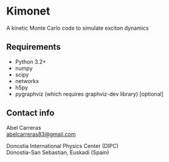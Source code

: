 Kimonet
=======
A kinetic Monte Carlo code to simulate exciton dynamics

Requirements
------------
- Python 3.2+ 
- numpy
- scipy
- networkx
- h5py
- pygraphviz (which requires graphviz-dev library) [optional]

Contact info
------------
Abel Carreras  
abelcarreras83@gmail.com

Donostia International Physics Center (DIPC)  
Donostia-San Sebastian, Euskadi (Spain)
